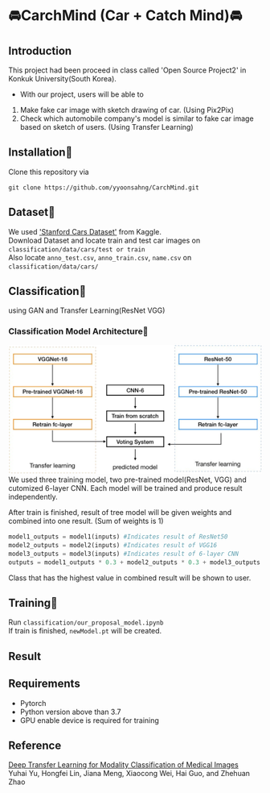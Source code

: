 # :oncoming_automobile:CarchMind (Car + Catch Mind):oncoming_automobile:

## Introduction
This project had been proceed in class called 'Open Source Project2' in Konkuk University(South Korea).  

- With our project, users will be able to  

1. Make fake car image with sketch drawing of car. (Using Pix2Pix)  
2. Check which automobile company's model is similar to fake car image based on sketch of users. (Using Transfer Learning)  

## Installation:hammer:
Clone this repository via
```
git clone https://github.com/yyoonsahng/CarchMind.git
```

## Dataset:page_facing_up:
We used ['Stanford Cars Dataset'](https://www.kaggle.com/jessicali9530/stanford-cars-dataset) from Kaggle.  
Download Dataset and locate train and test car images on ```classification/data/cars/test or train```  
Also locate ```anno_test.csv```, ```anno_train.csv```, ```name.csv``` on ```classification/data/cars/```

## Classification:open_file_folder:
using GAN and Transfer Learning(ResNet VGG)

### Classification Model Architecture:construction_worker:
![architecture](./ModelArchitecture.png)
We used three training model, two pre-trained model(ResNet, VGG) and cutomized 6-layer CNN. Each model will be trained and produce result independently. 

After train is finished, result of tree model will be given weights and combined into one result. (Sum of weights is 1)  
```python
model1_outputs = model1(inputs) #Indicates result of ResNet50
model2_outputs = model2(inputs) #Indicates result of VGG16
model3_outputs = model3(inputs) #Indicates result of 6-layer CNN
outputs = model1_outputs * 0.3 + model2_outputs * 0.3 + model3_outputs * 0.4 #output is combined result
```

Class that has the highest value in combined result will be shown to user.  

## Training:runner:
Run ```classification/our_proposal_model.ipynb```  
If train is finished, ```newModel.pt``` will be created.

## Result

## Requirements
- Pytorch  
- Python version above than 3.7  
- GPU enable device is required for training

## Reference
[Deep Transfer Learning for Modality Classification of Medical Images](https://www.mdpi.com/2078-2489/8/3/91)  
Yuhai Yu, Hongfei Lin, Jiana Meng, Xiaocong Wei, Hai Guo, and Zhehuan Zhao
